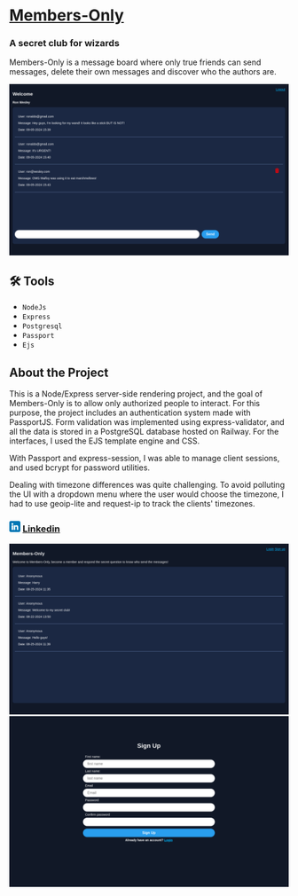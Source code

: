 # [Members-Only](https://members-only-production-9476.up.railway.app/)
### A secret club for wizards 

Members-Only is a message board where only true friends can send messages, delete their own messages and discover who the authors are.

<img style="align-self: center" alt="user home page" src="./public/images/screen1.png">

## 🛠️ Tools

- `NodeJs`
- `Express`
- `Postgresql`
- `Passport`
- `Ejs`

## About the Project

This is a Node/Express server-side rendering project, and the goal of Members-Only is to allow only authorized people to interact. For this purpose, the project includes an authentication system made with PassportJS. Form validation was implemented using express-validator, and all the data is stored in a PostgreSQL database hosted on Railway. For the interfaces, I used the EJS template engine and CSS.

With Passport and express-session, I was able to manage client sessions, and used bcrypt for password utilities.

Dealing with timezone differences was quite challenging. To avoid polluting the UI with a dropdown menu where the user would choose the timezone, I had to use geoip-lite and request-ip to track the clients' timezones.

### <img style="width: 20px" src="./public/images/linkedin.png" /> [Linkedin](https://www.linkedin.com/in/diego-coura-18b88317b/)

<img style="align-self: center" alt="user home page" src="./public/images/notlogged.png">

<img style="align-self: center" alt="user home page" src="./public/images/signup.png">